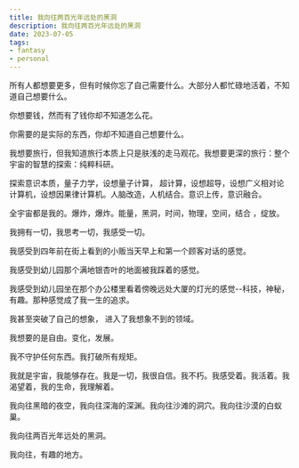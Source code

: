 ```yaml
---
title: 我向往两百光年远处的黑洞
description: 我向往两百光年远处的黑洞
date: 2023-07-05
tags: 
- fantasy
- personal
---
```


所有人都想要更多，但有时候你忘了自己需要什么。大部分人都忙碌地活着，不知道自己想要什么。

你想要钱，然而有了钱你却不知道怎么花。

你需要的是实际的东西，你却不知道自己想要什么。

我想要旅行，但我知道旅行本质上只是肤浅的走马观花。我想要更深的旅行：整个宇宙的智慧的探索：纯粹科研。

探索意识本质，量子力学，设想量子计算， 超计算，设想超导，设想广义相对论计算机，设想因果律计算机。人脑改造，人机结合。意识上传，意识融合。

全宇宙都是我的。爆炸，爆炸。能量，黑洞，时间，物理，空间，结合 ，绽放。

我拥有一切，我思考一切，我感受一切。

我感受到四年前在街上看到的小贩当天早上和第一个顾客对话的感觉。

我感受到幼儿园那个满地银杏叶的地面被我踩着的感觉。

我感受到幼儿园坐在那个办公楼里看着傍晚远处大厦的灯光的感觉--科技，神秘，有趣。那种感觉成了我一生的追求。

我甚至突破了自己的想象， 进入了我想象不到的领域。

我想要的是自由。变化，发展。

我不守护任何东西。我打破所有规矩。

我就是宇宙，我能够存在。我是一切，我很自信。我不朽。我感受着。我活着。我渴望着，我的生命，我理解着。

我向往黑暗的夜空，我向往深海的深渊。我向往沙滩的洞穴。我向往沙漠的白蚁巢。

我向往两百光年远处的黑洞。

我向往，有趣的地方。